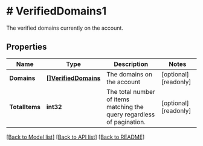 # # VerifiedDomains1
The verified domains currently on the account.

## Properties 


Name | Type | Description | Notes
------------ | ------------- | ------------- | -------------
**Domains**| [**[]VerifiedDomains**](VerifiedDomains.md) | The domains on the account  | [optional] [readonly]
**TotalItems**| **int32** | The total number of items matching the query regardless of pagination.  | [optional] [readonly]


[[Back to Model list]](../../README.md#models) [[Back to API list]](../../README.md#endpoints) [[Back to README]](../../README.md)

